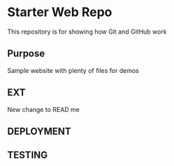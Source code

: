 # Starter Web Repo

This repository is for showing how Git and GitHub work

## Purpose

Sample website with plenty of files for demos

## EXT
New change to READ me

## DEPLOYMENT

## TESTING
